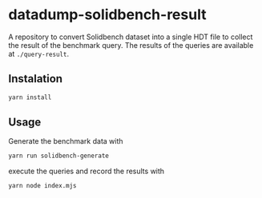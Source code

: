 # datadump-solidbench-result

A repository to convert Solidbench dataset into a single HDT file to collect the result of the benchmark query.
The results of the queries are available at `./query-result`.

## Instalation

```sh
yarn install
```

## Usage

Generate the benchmark data with

```sh
yarn run solidbench-generate
```
execute the queries and record the results with

```sh
yarn node index.mjs
```